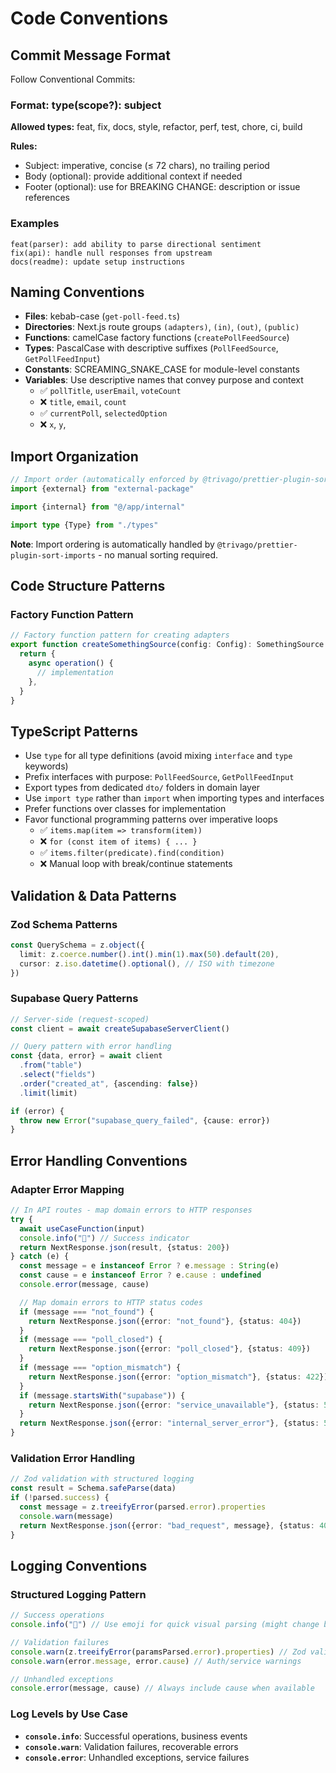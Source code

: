 # Code Conventions

## Commit Message Format

Follow Conventional Commits:

### Format: type(scope?): subject

**Allowed types:** feat, fix, docs, style, refactor, perf, test, chore, ci, build

**Rules:**

- Subject: imperative, concise (≤ 72 chars), no trailing period
- Body (optional): provide additional context if needed
- Footer (optional): use for BREAKING CHANGE: description or issue references

### Examples

```
feat(parser): add ability to parse directional sentiment
fix(api): handle null responses from upstream
docs(readme): update setup instructions
```

## Naming Conventions

- **Files**: kebab-case (`get-poll-feed.ts`)
- **Directories**: Next.js route groups `(adapters)`, `(in)`, `(out)`, `(public)`
- **Functions**: camelCase factory functions (`createPollFeedSource`)
- **Types**: PascalCase with descriptive suffixes (`PollFeedSource`, `GetPollFeedInput`)
- **Constants**: SCREAMING_SNAKE_CASE for module-level constants
- **Variables**: Use descriptive names that convey purpose and context
  - ✅ `pollTitle`, `userEmail`, `voteCount`
  - ❌ `title`, `email`, `count`
  - ✅ `currentPoll`, `selectedOption`
  - ❌ `x`, `y`,

## Import Organization

```typescript
// Import order (automatically enforced by @trivago/prettier-plugin-sort-imports)
import {external} from "external-package"

import {internal} from "@/app/internal"

import type {Type} from "./types"
```

**Note**: Import ordering is automatically handled by `@trivago/prettier-plugin-sort-imports` - no manual sorting required.

## Code Structure Patterns

### Factory Function Pattern

```typescript
// Factory function pattern for creating adapters
export function createSomethingSource(config: Config): SomethingSource {
  return {
    async operation() {
      // implementation
    },
  }
}
```

## TypeScript Patterns

- Use `type` for all type definitions (avoid mixing `interface` and `type` keywords)
- Prefix interfaces with purpose: `PollFeedSource`, `GetPollFeedInput`
- Export types from dedicated `dto/` folders in domain layer
- Use `import type` rather than `import` when importing types and interfaces
- Prefer functions over classes for implementation
- Favor functional programming patterns over imperative loops
  - ✅ `items.map(item => transform(item))`
  - ❌ `for (const item of items) { ... }`
  - ✅ `items.filter(predicate).find(condition)`
  - ❌ Manual loop with break/continue statements

## Validation & Data Patterns

### Zod Schema Patterns

```typescript
const QuerySchema = z.object({
  limit: z.coerce.number().int().min(1).max(50).default(20),
  cursor: z.iso.datetime().optional(), // ISO with timezone
})
```

### Supabase Query Patterns

```typescript
// Server-side (request-scoped)
const client = await createSupabaseServerClient()

// Query pattern with error handling
const {data, error} = await client
  .from("table")
  .select("fields")
  .order("created_at", {ascending: false})
  .limit(limit)

if (error) {
  throw new Error("supabase_query_failed", {cause: error})
}
```

## Error Handling Conventions

### Adapter Error Mapping

```typescript
// In API routes - map domain errors to HTTP responses
try {
  await useCaseFunction(input)
  console.info("🎉") // Success indicator
  return NextResponse.json(result, {status: 200})
} catch (e) {
  const message = e instanceof Error ? e.message : String(e)
  const cause = e instanceof Error ? e.cause : undefined
  console.error(message, cause)

  // Map domain errors to HTTP status codes
  if (message === "not_found") {
    return NextResponse.json({error: "not_found"}, {status: 404})
  }
  if (message === "poll_closed") {
    return NextResponse.json({error: "poll_closed"}, {status: 409})
  }
  if (message === "option_mismatch") {
    return NextResponse.json({error: "option_mismatch"}, {status: 422})
  }
  if (message.startsWith("supabase")) {
    return NextResponse.json({error: "service_unavailable"}, {status: 503})
  }
  return NextResponse.json({error: "internal_server_error"}, {status: 500})
}
```

### Validation Error Handling

```typescript
// Zod validation with structured logging
const result = Schema.safeParse(data)
if (!parsed.success) {
  const message = z.treeifyError(parsed.error).properties
  console.warn(message)
  return NextResponse.json({error: "bad_request", message}, {status: 400})
}
```

## Logging Conventions

### Structured Logging Pattern

```typescript
// Success operations
console.info("🎉") // Use emoji for quick visual parsing (might change before the launch)

// Validation failures
console.warn(z.treeifyError(paramsParsed.error).properties) // Zod validation errors
console.warn(error.message, error.cause) // Auth/service warnings

// Unhandled exceptions
console.error(message, cause) // Always include cause when available
```

### Log Levels by Use Case

- **`console.info`**: Successful operations, business events
- **`console.warn`**: Validation failures, recoverable errors
- **`console.error`**: Unhandled exceptions, service failures
